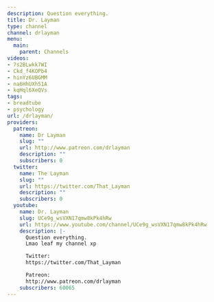 ```yaml
---
description: Question everything.
title: Dr. Layman
type: channel
channel: drlayman
menu:
  main:
    parent: Channels
videos:
- 7s2BLwkk7WI
- Ckd_f4KOPb4
- hinYz6UBGMM
- na6HhUXh51A
- kqHql6XeQVs
tags:
- breadtube
- psychology
url: /drlayman/
providers:
  patreon:
    name: Dr Layman
    slug: ""
    url: http://www.patreon.com/drlayman
    description: ""
    subscribers: 0
  twitter:
    name: The Layman
    slug: ""
    url: https://twitter.com/That_Layman
    description: ""
    subscribers: 0
  youtube:
    name: Dr. Layman
    slug: UCe9g_wsVXN17qmw8kPk4hRw
    url: https://www.youtube.com/channel/UCe9g_wsVXN17qmw8kPk4hRw
    description: |-
      Question everything.
      Lmao leaf my channel xp

      Twitter:
      https://twitter.com/That_Layman

      Patreon:
      http://www.patreon.com/drlayman
    subscribers: 60065
---
```

